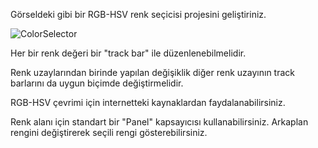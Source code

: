 Görseldeki gibi bir RGB-HSV renk seçicisi projesini geliştiriniz.

![ColorSelector](https://github.com/mof-selvi/gorsel-programlama-lab/assets/58203457/c3cd5f34-b519-491c-932b-804ffd0e2c9f)

Her bir renk değeri bir "track bar" ile düzenlenebilmelidir.

Renk uzaylarından birinde yapılan değişiklik diğer renk uzayının track barlarını da uygun biçimde değiştirmelidir.

RGB-HSV çevrimi için internetteki kaynaklardan faydalanabilirsiniz.

Renk alanı için standart bir "Panel" kapsayıcısı kullanabilirsiniz. Arkaplan rengini değiştirerek seçili rengi gösterebilirsiniz.

